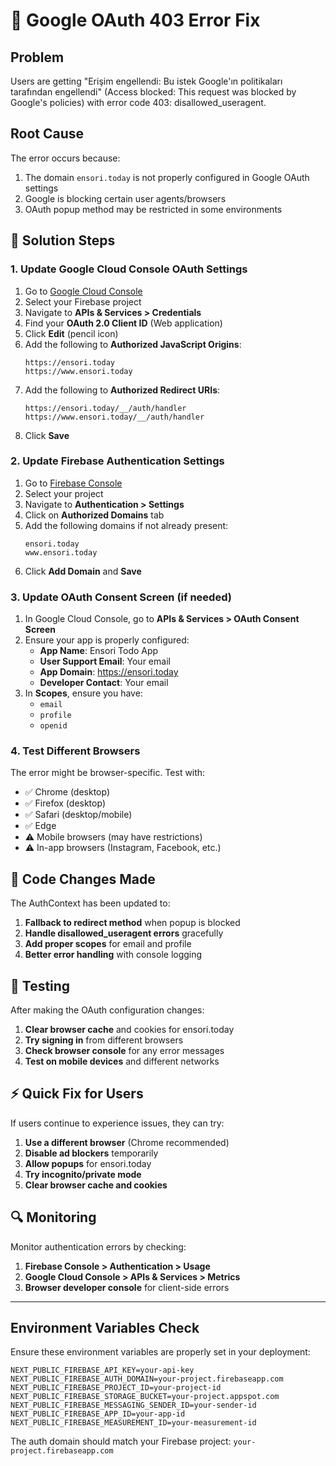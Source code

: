 # 🔧 Google OAuth 403 Error Fix

## Problem
Users are getting "Erişim engellendi: Bu istek Google'ın politikaları tarafından engellendi" (Access blocked: This request was blocked by Google's policies) with error code 403: disallowed_useragent.

## Root Cause
The error occurs because:
1. The domain `ensori.today` is not properly configured in Google OAuth settings
2. Google is blocking certain user agents/browsers
3. OAuth popup method may be restricted in some environments

## 🚀 Solution Steps

### 1. Update Google Cloud Console OAuth Settings

1. Go to [Google Cloud Console](https://console.cloud.google.com/)
2. Select your Firebase project
3. Navigate to **APIs & Services > Credentials**
4. Find your **OAuth 2.0 Client ID** (Web application)
5. Click **Edit** (pencil icon)
6. Add the following to **Authorized JavaScript Origins**:
   ```
   https://ensori.today
   https://www.ensori.today
   ```
7. Add the following to **Authorized Redirect URIs**:
   ```
   https://ensori.today/__/auth/handler
   https://www.ensori.today/__/auth/handler
   ```
8. Click **Save**

### 2. Update Firebase Authentication Settings

1. Go to [Firebase Console](https://console.firebase.google.com/)
2. Select your project
3. Navigate to **Authentication > Settings**
4. Click on **Authorized Domains** tab
5. Add the following domains if not already present:
   ```
   ensori.today
   www.ensori.today
   ```
6. Click **Add Domain** and **Save**

### 3. Update OAuth Consent Screen (if needed)

1. In Google Cloud Console, go to **APIs & Services > OAuth Consent Screen**
2. Ensure your app is properly configured:
   - **App Name**: Ensori Todo App
   - **User Support Email**: Your email
   - **App Domain**: https://ensori.today
   - **Developer Contact**: Your email
3. In **Scopes**, ensure you have:
   - `email`
   - `profile`
   - `openid`

### 4. Test Different Browsers

The error might be browser-specific. Test with:
- ✅ Chrome (desktop)
- ✅ Firefox (desktop)
- ✅ Safari (desktop/mobile)
- ✅ Edge
- ⚠️ Mobile browsers (may have restrictions)
- ⚠️ In-app browsers (Instagram, Facebook, etc.)

## 🔄 Code Changes Made

The AuthContext has been updated to:
1. **Fallback to redirect method** when popup is blocked
2. **Handle disallowed_useragent errors** gracefully
3. **Add proper scopes** for email and profile
4. **Better error handling** with console logging

## 🧪 Testing

After making the OAuth configuration changes:

1. **Clear browser cache** and cookies for ensori.today
2. **Try signing in** from different browsers
3. **Check browser console** for any error messages
4. **Test on mobile devices** and different networks

## ⚡ Quick Fix for Users

If users continue to experience issues, they can try:
1. **Use a different browser** (Chrome recommended)
2. **Disable ad blockers** temporarily
3. **Allow popups** for ensori.today
4. **Try incognito/private mode**
5. **Clear browser cache and cookies**

## 🔍 Monitoring

Monitor authentication errors by checking:
1. **Firebase Console > Authentication > Usage**
2. **Google Cloud Console > APIs & Services > Metrics**
3. **Browser developer console** for client-side errors

---

## Environment Variables Check

Ensure these environment variables are properly set in your deployment:

```env
NEXT_PUBLIC_FIREBASE_API_KEY=your-api-key
NEXT_PUBLIC_FIREBASE_AUTH_DOMAIN=your-project.firebaseapp.com
NEXT_PUBLIC_FIREBASE_PROJECT_ID=your-project-id
NEXT_PUBLIC_FIREBASE_STORAGE_BUCKET=your-project.appspot.com
NEXT_PUBLIC_FIREBASE_MESSAGING_SENDER_ID=your-sender-id
NEXT_PUBLIC_FIREBASE_APP_ID=your-app-id
NEXT_PUBLIC_FIREBASE_MEASUREMENT_ID=your-measurement-id
```

The auth domain should match your Firebase project: `your-project.firebaseapp.com`